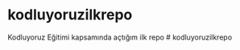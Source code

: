 # kodluyoruzilkrepo
Kodluyoruz Eğitimi kapsamında açtığım ilk repo
#   k o d l u y o r u z i l k r e p o  
 